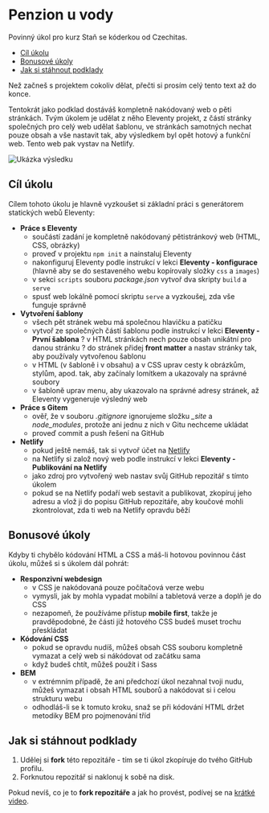 # Penzion u vody

Povinný úkol pro kurz Staň se kóderkou od Czechitas.

- [Cíl úkolu](#Cíl-úkolu)
- [Bonusové úkoly](#Bonusové-úkoly)
- [Jak si stáhnout podklady](#Jak-si-stáhnout-podklady)

Než začneš s projektem cokoliv dělat, přečti si prosím celý tento text až do konce.

Tentokrát jako podklad dostáváš kompletně nakódovaný web o pěti stránkách. Tvým úkolem je udělat z něho Eleventy projekt, z částí stránky společných pro celý web udělat šablonu, ve stránkách samotných nechat pouze obsah a vše nastavit tak, aby výsledkem byl opět hotový a funkční web. Tento web pak vystav na Netlify.

![Ukázka výsledku](ukazka-vysledku.jpg)


## Cíl úkolu

Cílem tohoto úkolu je hlavně vyzkoušet si základní práci s generátorem statických webů Eleventy:
- **Práce s Eleventy**
  - součástí zadání je kompletně nakódovaný pětistránkový web (HTML, CSS, obrázky)
  - proveď v projektu `npm init` a nainstaluj Eleventy
  - nakonfiguruj Eleventy podle instrukcí v lekci **Eleventy - konfigurace** (hlavně aby se do sestaveného webu kopírovaly složky `css` a `images`)
  - v sekci `scripts` souboru *package.json* vytvoř dva skripty `build` a `serve`
  - spusť web lokálně pomocí skriptu `serve` a vyzkoušej, zda vše funguje správně
- **Vytvoření šablony**
  - všech pět stránek webu má společnou hlavičku a patičku
  - vytvoř ze společných částí šablonu podle instrukcí v lekci **Eleventy - První šablona**
  ? v HTML stránkách nech pouze obsah unikátní pro danou stránku
  ? do stránek přidej **front matter** a nastav stránky tak, aby používaly vytvořenou šablonu
  - v HTML (v šabloně i v obsahu) a v CSS uprav cesty k obrázkům, stylům, apod. tak, aby začínaly lomítkem a ukazovaly na správné soubory
  - v šabloně uprav menu, aby ukazovalo na správné adresy stránek, až Eleventy vygeneruje výsledný web
- **Práce s Gitem**
  - ověř, že v souboru *.gitignore* ignorujeme složku *_site* a *node_modules*, protože ani jednu z nich v Gitu nechceme ukládat
  - proveď commit a push řešení na GitHub
- **Netlify**
  - pokud ještě nemáš, tak si vytvoř účet na [Netlify](https://netlify.com)
  - na Netlify si založ nový web podle instrukcí v lekci **Eleventy - Publikování na Netlify**
  - jako zdroj pro vytvořený web nastav svůj GitHub repozitář s tímto úkolem
  - pokud se na Netlify podaří web sestavit a publikovat, zkopíruj jeho adresu a vlož ji do popisu GitHub repozitáře, aby koučové mohli zkontrolovat, zda ti web na Netlify opravdu běží


## Bonusové úkoly

Kdyby ti chybělo kódování HTML a CSS a máš-li hotovou povinnou část úkolu, můžeš si s úkolem dál pohrát:

- **Responzivní webdesign**
  - v CSS je nakódovaná pouze počítačová verze webu
  - vymysli, jak by mohla vypadat mobilní a tabletová verze a doplň je do CSS
  - nezapomeň, že používáme přístup **mobile first**, takže je pravděpodobné, že části již hotového CSS budeš muset trochu přeskládat
- **Kódování CSS**
  - pokud se opravdu nudíš, můžeš obsah CSS souboru kompletně vymazat a celý web si nákódovat od začátku sama
  - když budeš chtít, můžeš použít i Sass
- **BEM**
  - v extrémním případě, že ani předchozí úkol nezahnal tvoji nudu, můžeš vymazat i obsah HTML souborů a nakódovat si i celou strukturu webu
  - odhodláš-li se k tomuto kroku, snaž se při kódování HTML držet metodiky BEM pro pojmenování tříd


## Jak si stáhnout podklady

1. Udělej si **fork** této repozitáře - tím se ti úkol zkopíruje do tvého GitHub profilu.
2. Forknutou repozitář si naklonuj k sobě na disk.

Pokud nevíš, co je to **fork repozitáře** a jak ho provést, podívej se na [krátké video](https://youtu.be/K7rE3jRCjD4).

